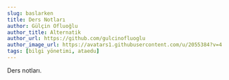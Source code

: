 ```yaml
---
slug: baslarken
title: Ders Notları
author: Gülçin Ofluoğlu
author_title: Alternatik
author_url: https://github.com/gulcinofluoglu
author_image_url: https://avatars1.githubusercontent.com/u/2055384?v=4
tags: [bilgi yönetimi, ataedu]
---
```


Ders notları.